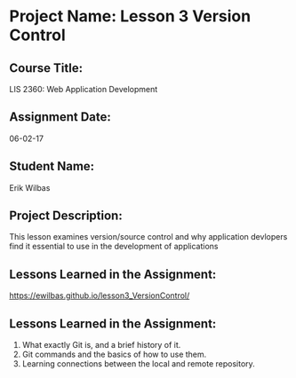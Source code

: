 # Project Name:  Lesson 3 Version Control

## Course Title:
LIS 2360:  Web Application Development

## Assignment Date:  
06-02-17

## Student Name:  
Erik Wilbas

## Project Description:
This lesson examines version/source control and why application devlopers find it essential to use in the development of applications

## Lessons Learned in the Assignment:
https://ewilbas.github.io/lesson3_VersionControl/

## Lessons Learned in the Assignment:
1. What exactly Git is, and a brief history of it.
2. Git commands and the basics of how to use them.
3. Learning connections between the local and remote repository.

